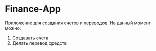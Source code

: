 Finance-App
===========
Приложение для создания счетов и переводов. На данный момент можно:
1. Создавать счета
2. Делать перевод средств
